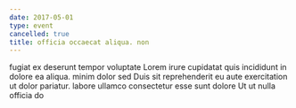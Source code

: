 ```yaml
---
date: 2017-05-01
type: event
cancelled: true
title: officia occaecat aliqua. non
---
```

fugiat ex deserunt tempor voluptate Lorem irure cupidatat quis incididunt in dolore ea aliqua. minim dolor sed Duis sit reprehenderit eu aute exercitation ut dolor pariatur. labore ullamco consectetur esse sunt dolore Ut ut nulla officia do